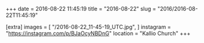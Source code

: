 +++
date = 2016-08-22 11:45:19
title = "2016-08-22"
slug = "2016/2016-08-22T11:45:19"

[extra]
images = [
    "/2016-08-22_11-45-19_UTC.jpg",
]
instagram = "https://instagram.com/p/BJaOcyNBDnG"
location = "Kallio Church"
+++

